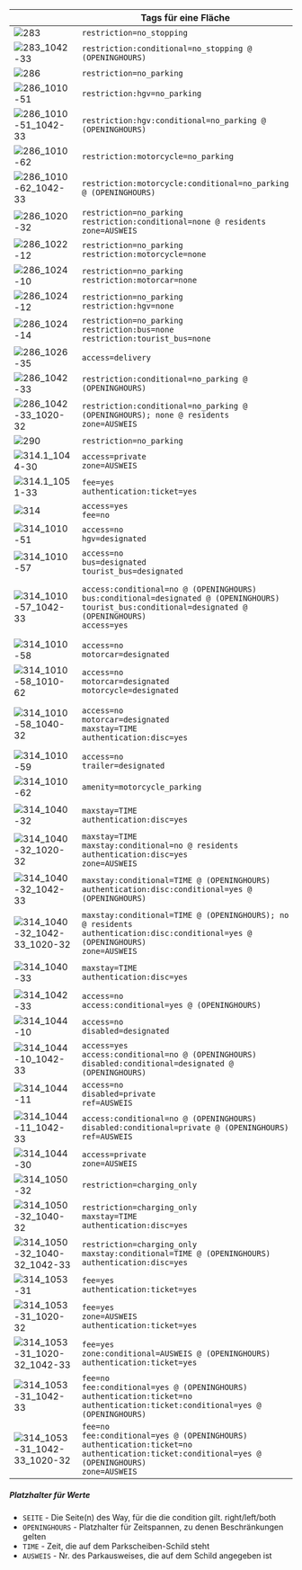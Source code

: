 |                                                              | Tags für eine Fläche                                         | Tags für einen Way                                           |
| ------------------------------------------------------------ | ------------------------------------------------------------ | ------------------------------------------------------------ |
| ![283](img/283.png)                                          | `restriction=no_stopping`                                    | `parking:SEITE:restriction=no_stopping`                      |
| ![283_1042-33](img/283_1042-33.png)                          | `restriction:conditional=no_stopping @ (OPENINGHOURS)`       | `parking:SEITE:restriction:conditional=no_stopping @ (OPENINGHOURS)` |
| ![286](img/286.png)                                          | `restriction=no_parking`                                     | `parking:SEITE:restriction=no_parking`                       |
| ![286_1010-51](img/286_1010-51.png)                          | `restriction:hgv=no_parking`                                 | `parking:SEITE:restriction:hgv=no_parking`                   |
| ![286_1010-51_1042-33](img/286_1010-51_1042-33.png)          | `restriction:hgv:conditional=no_parking @ (OPENINGHOURS)`    | `parking:SEITE:restriction:hgv:conditional=no_parking @ (OPENINGHOURS)` |
| ![286_1010-62](img/286_1010-62.png)                          | `restriction:motorcycle=no_parking`                          | `parking:SEITE:restriction:motorcycle=no_parking`            |
| ![286_1010-62_1042-33](img/286_1010-62_1042-33.png)          | `restriction:motorcycle:conditional=no_parking @ (OPENINGHOURS)` | `parking:SEITE:restriction:motorcycle:conditional=no_parking @ (OPENINGHOURS)` |
| ![286_1020-32](img/286_1020-32.png)                          | `restriction=no_parking`<br />`restriction:conditional=none @ residents`<br />`zone=AUSWEIS` | `parking:SEITE:restriction=no_parking`<br />`parking:SEITE:restriction:conditional=none @ residents`<br />`parking:SEITE:zone=AUSWEIS` |
| ![286_1022-12](img/286_1022-12.png)                          | `restriction=no_parking`<br />`restriction:motorcycle=none`  | `parking:SEITE:restriction=no_parking`<br />`parking:SEITE:restriction:motorcycle=none` |
| ![286_1024-10](img/286_1024-10.png)                          | `restriction=no_parking`<br />`restriction:motorcar=none`    | `parking:SEITE:restriction=no_parking`<br />`parking:SEITE:restriction:motorcar=none` |
| ![286_1024-12](img/286_1024-12.png)                          | `restriction=no_parking`<br />`restriction:hgv=none`         | `parking:SEITE:restriction=no_parking`<br />`parking:SEITE:restriction:hgv=none` |
| ![286_1024-14](img/286_1024-14.png)                          | `restriction=no_parking`<br />`restriction:bus=none`<br />`restriction:tourist_bus=none` | `parking:SEITE:restriction=no_parking`<br />`parking:SEITE:restriction:bus=none`<br />`parking:SEITE:restriction:tourist_bus=none` |
| ![286_1026-35](img/286_1026-35.png)                          | `access=delivery`                                            | `parking:SEITE:access=delivery`                              |
| ![286_1042-33](img/286_1042-33.png)                          | `restriction:conditional=no_parking @ (OPENINGHOURS)`        | `parking:SEITE:restriction:conditional=no_parking @ (OPENINGHOURS)` |
| ![286_1042-33_1020-32](img/286_1042-33_1020-32.png)          | `restriction:conditional=no_parking @ (OPENINGHOURS); none @ residents`<br />`zone=AUSWEIS` | `parking:SEITE:restriction:conditional=no_parking @ (OPENINGHOURS); none @ residents`<br />`parking:SEITE:zone=AUSWEIS` |
| ![290](img/290.png)                                          | `restriction=no_parking`                                     | `parking:SEITE:restriction=no_parking`                       |
| ![314.1_1044-30](img/314.1_1044-30.png)                      | `access=private`<br />`zone=AUSWEIS`                         | `parking:SEITE:access=private`<br />`parking:SEITE:zone=AUSWEIS` |
| ![314.1_1051-33](img/314.1_1051-33.png)                      | `fee=yes`<br />`authentication:ticket=yes`                   | `parking:SEITE:fee=yes`<br />`parking:SEITE:authentication:ticket=yes` |
| ![314](img/314.png)                                          | `access=yes`<br />`fee=no`                                   | `parking:SEITE:fee=no`<br />`parking:SEITE:access=yes`       |
| ![314_1010-51](img/314_1010-51.png)                          | `access=no`<br />`hgv=designated`                            | `parking:SEITE:access=no`<br />`parking:SEITE:hgv=designated` |
| ![314_1010-57](img/314_1010-57.png)                          | `access=no`<br />`bus=designated`<br />`tourist_bus=designated` | `parking:SEITE:access=no`<br />`parking:SEITE:bus=designated`<br />`parking:SEITE:tourist_bus=designated` |
| ![314_1010-57_1042-33](img/314_1010-57_1042-33.png)          | `access:conditional=no @ (OPENINGHOURS)`<br />`bus:conditional=designated @ (OPENINGHOURS)`<br />`tourist_bus:conditional=designated @ (OPENINGHOURS)`<br />`access=yes`<br /> | `parking:SEITE:access:conditional=no @ (OPENINGHOURS)`<br /><br />`parking:SEITE:access=yes` <br />`parking:SEITE:bus:conditional=designated @ (OPENINGHOURS)`<br />`parking:SEITE:tourist_bus:conditional=designated @ (OPENINGHOURS)` |
| ![314_1010-58](img/314_1010-58.png)                          | `access=no`<br />`motorcar=designated`                       | `parking:SEITE:access=no`<br />`parking:SEITE:motorcar=designated` |
| ![314_1010-58_1010-62](img/314_1010-58_1010-62.png)          | `access=no`<br />`motorcar=designated`<br />`motorcycle=designated` | `parking:SEITE:access=no`<br />`parking:SEITE:motorcar=designated`<br />`parking:SEITE:motorcycle=designated` |
| ![314_1010-58_1040-32](img/314_1010-58_1040-32.png)          | `access=no`<br />`motorcar=designated`<br />`maxstay=TIME`<br />`authentication:disc=yes` | `parking:SEITE:access=no`<br />`parking:SEITE:motorcar=designated`<br />`parking:SEITE:fee=no`<br />`parking:SEITE:maxstay=TIME`<br />`parking:SEITE:authentication:disc=yes` |
| ![314_1010-59](img/314_1010-59.png)                          | `access=no`<br />`trailer=designated`                        | `parking:SEITE:access=no`<br />`parking:SEITE:trailer=designated` |
| ![314_1010-62](img/314_1010-62.png)                          | `amenity=motorcycle_parking`<br />                           | `parking:SEITE:access=no`<br />`parking:SEITE:motorcycle=designated` |
| ![314_1040-32](img/314_1040-32.png)                          | `maxstay=TIME`<br />`authentication:disc=yes`                | `parking:SEITE:fee=no`<br />`parking:SEITE:maxstay=TIME`<br />`parking:SEITE:authentication:disc=yes` |
| ![314_1040-32_1020-32](img/314_1040-32_1020-32.png)          | `maxstay=TIME`<br />`maxstay:conditional=no @ residents`<br />`authentication:disc=yes`<br />`zone=AUSWEIS` | `parking:SEITE:maxstay=TIME`<br />`parking:SEITE:maxstay:conditional=no @ residents`<br />`parking:SEITE:authentication:disc=yes`<br />`parking:SEITE:zone=AUSWEIS` |
| ![314_1040-32_1042-33](img/314_1040-32_1042-33.png)          | `maxstay:conditional=TIME @ (OPENINGHOURS)`<br />`authentication:disc:conditional=yes @ (OPENINGHOURS)` | `parking:SEITE:fee=no`<br />`parking:SEITE:maxstay:conditional=TIME @ (OPENINGHOURS)`<br />`parking:SEITE:authentication:disc:conditional=yes @ (OPENINGHOURS)` |
| ![314_1040-32_1042-33_1020-32](img/314_1040-32_1042-33_1020-32.png) | `maxstay:conditional=TIME @ (OPENINGHOURS); no @ residents`<br />`authentication:disc:conditional=yes @ (OPENINGHOURS)`<br />`zone=AUSWEIS` | `parking:SEITE:maxstay:conditional=TIME @ (OPENINGHOURS); no @ residents`<br />`parking:SEITE:authentication:disc:conditional=yes @ (OPENINGHOURS)`<br />`parking:SEITE:zone=AUSWEIS` |
| ![314_1040-33](img/314_1040-33.png)                          | `maxstay=TIME`<br />`authentication:disc=yes`                | `parking:SEITE:fee=no`<br />`parking:SEITE:maxstay=TIME`<br />`parking:SEITE:authentication:disc=yes` |
| ![314_1042-33](img/314_1042-33.png)                          | `access=no`<br />`access:conditional=yes @ (OPENINGHOURS)`   | `parking:SEITE:access=no`<br />`parking:SEITE:access:conditional=yes @ (OPENINGHOURS)` |
| ![314_1044-10](img/314_1044-10.png)                          | `access=no`<br />`disabled=designated`                       | `parking:SEITE:access=no`<br />`parking:SEITE:disabled=designated` |
| ![314_1044-10_1042-33](img/314_1044-10_1042-33.png)          | `access=yes`<br />`access:conditional=no @ (OPENINGHOURS)`<br />`disabled:conditional=designated @ (OPENINGHOURS)`<br /> | `parking:SEITE:access=yes`<br />`parking:SEITE:access:conditional=no @ (OPENINGHOURS)`<br />`parking:SEITE:disabled:conditional=designated @ (OPENINGHOURS)`<br /> |
| ![314_1044-11](img/314_1044-11.png)                          | `access=no`<br />`disabled=private`<br />`ref=AUSWEIS`       | `parking:SEITE:access=no`<br />`parking:SEITE:disabled=private`<br /> `parking:SEITE:ref=AUSWEIS` |
| ![314_1044-11_1042-33](img/314_1044-11_1042-33.png)          | `access:conditional=no @ (OPENINGHOURS)`<br />`disabled:conditional=private @ (OPENINGHOURS)`<br />`ref=AUSWEIS` | `parking:SEITE:access:conditional=no @ (OPENINGHOURS)`<br />`parking:SEITE:disabled:conditional=private @ (OPENINGHOURS)`<br /> `parking:SEITE:ref=AUSWEIS` |
| ![314_1044-30](img/314_1044-30.png)                          | `access=private`<br />`zone=AUSWEIS`                         | `parking:SEITE:access=private`<br />`parking:SEITE:zone=AUSWEIS` |
| ![314_1050-32](img/314_1050-32.png)                          | `restriction=charging_only`                                  | `parking:SEITE:restriction=charging_only`                    |
| ![314_1050-32_1040-32](img/314_1050-32_1040-32.png)          | `restriction=charging_only`<br />`maxstay=TIME`<br />`authentication:disc=yes` | `parking:SEITE:restriction=charging_only`<br />`parking:SEITE:maxstay=TIME`<br />`parking:SEITE:authentication:disc=yes` |
| ![314_1050-32_1040-32_1042-33](img/314_1050-32_1040-32_1042-33.png) | `restriction=charging_only`<br />`maxstay:conditional=TIME @ (OPENINGHOURS)`<br />`authentication:disc=yes` | `parking:SEITE:restriction=charging_only`<br />`parking:SEITE:maxstay:conditional=TIME @ (OPENINGHOURS)`<br />`parking:SEITE:authentication:disc=yes` |
| ![314_1053-31](img/314_1053-31.png)                          | `fee=yes`<br />`authentication:ticket=yes`                   | `parking:SEITE:fee=yes`<br />`parking:SEITE:authentication:ticket=yes` |
| ![314_1053-31_1020-32](img/314_1053-31_1020-32.png)          | `fee=yes`<br />`zone=AUSWEIS`<br />`authentication:ticket=yes` | `parking:SEITE:fee=yes`<br />`parking:SEITE:zone=AUSWEIS`<br />`parking:SEITE:authentication:ticket=yes` |
| ![314_1053-31_1020-32_1042-33](img/314_1053-31_1020-32_1042-33.png) | `fee=yes`<br />`zone:conditional=AUSWEIS @ (OPENINGHOURS)`<br />`authentication:ticket=yes` | `parking:SEITE:fee=yes`<br />`parking:SEITE:zone:conditional=AUSWEIS @ (OPENINGHOURS)`<br />`parking:SEITE:authentication:ticket=yes` |
| ![314_1053-31_1042-33](img/314_1053-31_1042-33.png)          | `fee=no`<br />`fee:conditional=yes @ (OPENINGHOURS)`<br />`authentication:ticket=no`<br />`authentication:ticket:conditional=yes @ (OPENINGHOURS)` | `parking:SEITE:fee=no`<br />`parking:SEITE:fee:conditional=yes @ (OPENINGHOURS)`<br />`parking:SEITE:authentication:ticket=no`<br />`parking:SEITE:authentication:ticket:conditional=yes @ (OPENINGHOURS)` |
| ![314_1053-31_1042-33_1020-32](img/314_1053-31_1042-33_1020-32.png) | `fee=no`<br />`fee:conditional=yes @ (OPENINGHOURS)`<br />`authentication:ticket=no`<br />`authentication:ticket:conditional=yes @ (OPENINGHOURS)`<br />`zone=AUSWEIS` | `parking:SEITE:fee=no`<br />`parking:SEITE:fee:conditional=yes @ (OPENINGHOURS)`<br />`parking:SEITE:authentication:ticket=no`<br />`parking:SEITE:authentication:ticket:conditional=yes @ (OPENINGHOURS)`<br />`parking:SEITE:zone=AUSWEIS` |



##### Platzhalter für Werte

- `SEITE` - Die Seite(n) des Way, für die die condition gilt. right/left/both
- `OPENINGHOURS` - Platzhalter für Zeitspannen, zu denen Beschränkungen gelten
- `TIME` - Zeit, die auf dem Parkscheiben-Schild steht
- `AUSWEIS` - Nr. des Parkausweises, die auf dem Schild angegeben ist
